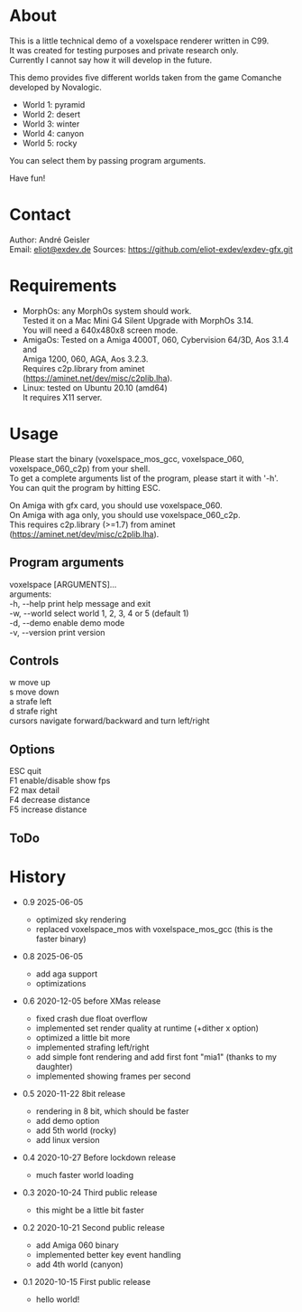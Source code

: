 # About

This is a little technical demo of a voxelspace renderer written in C99.  
It was created for testing purposes and private research only.  
Currently I cannot say how it will develop in the future.

This demo provides five different worlds taken from the game Comanche developed by Novalogic.

- World 1: pyramid
- World 2: desert
- World 3: winter
- World 4: canyon
- World 5: rocky

You can select them by passing program arguments.

Have fun!

# Contact

Author: André Geisler  
Email: eliot@exdev.de
Sources: https://github.com/eliot-exdev/exdev-gfx.git

# Requirements

* MorphOs: any MorphOs system should work.  
  Tested it on a Mac Mini G4 Silent Upgrade with MorphOs 3.14.  
  You will need a 640x480x8 screen mode.
* AmigaOs: Tested on a Amiga 4000T, 060, Cybervision 64/3D, Aos 3.1.4 and  
                       Amiga 1200, 060, AGA, Aos 3.2.3.  
  Requires c2p.library from aminet (https://aminet.net/dev/misc/c2plib.lha).
* Linux: tested on Ubuntu 20.10 (amd64)  
  It requires X11 server.

# Usage

Please start the binary (voxelspace_mos_gcc, voxelspace_060, voxelspace_060_c2p) from your shell.  
To get a complete arguments list of the program, please start it with '-h'.  
You can quit the program by hitting ESC.  

On Amiga with gfx card, you should use voxelspace_060.  
On Amiga with aga only, you should use voxelspace_060_c2p.  
This requires c2p.library (>=1.7) from aminet (https://aminet.net/dev/misc/c2plib.lha).

## Program arguments

voxelspace [ARGUMENTS]...  
arguments:  
-h, --help              print help message and exit  
-w, --world <number>    select world 1, 2, 3, 4 or 5 (default 1)  
-d, --demo              enable demo mode  
-v, --version           print version  

## Controls

w                   move up  
s                   move down  
a                   strafe left  
d                   strafe right  
cursors             navigate forward/backward and turn left/right  

## Options

ESC                 quit  
F1                  enable/disable show fps  
F2                  max detail  
F4                  decrease distance  
F5                  increase distance  

## ToDo

# History
- 0.9 2025-06-05
  - optimized sky rendering
  - replaced voxelspace_mos with voxelspace_mos_gcc (this is the faster binary)

- 0.8 2025-06-05
  - add aga support
  - optimizations

- 0.6 2020-12-05 before XMas release
  - fixed crash due float overflow
  - implemented set render quality at runtime (+dither x option)
  - optimized a little bit more
  - implemented strafing left/right
  - add simple font rendering and add first font "mia1" (thanks to my daughter)
  - implemented showing frames per second

- 0.5 2020-11-22 8bit release
  - rendering in 8 bit, which should be faster
  - add demo option
  - add 5th world (rocky)
  - add linux version

- 0.4 2020-10-27 Before lockdown release
  - much faster world loading

- 0.3 2020-10-24 Third public release
  - this might be a little bit faster

- 0.2 2020-10-21 Second public release
  - add Amiga 060 binary
  - implemented better key event handling
  - add 4th world (canyon)

- 0.1 2020-10-15 First public release
  - hello world!